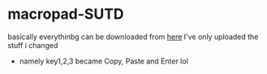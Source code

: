 # macropad-SUTD

basically everythinbg can be downloaded from [here](https://github.com/kaine119/oh23-macropad/tree/master) I've only uploaded the stuff i changed
- namely key1,2,3 became Copy, Paste and Enter lol
